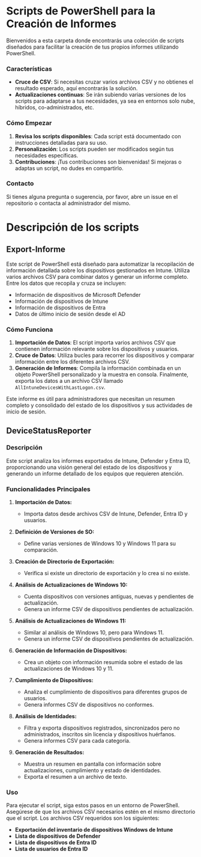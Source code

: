 # Scripts de PowerShell para la Creación de Informes

Bienvenidos a esta carpeta donde encontrarás una colección de scripts diseñados para facilitar la creación de tus propios informes utilizando PowerShell.

### Características

- **Cruce de CSV**: Si necesitas cruzar varios archivos CSV y no obtienes el resultado esperado, aquí encontrarás la solución.
- **Actualizaciones continuas**: Se irán subiendo varias versiones de los scripts para adaptarse a tus necesidades, ya sea en entornos solo nube, híbridos, co-administrados, etc.

### Cómo Empezar

1. **Revisa los scripts disponibles**: Cada script está documentado con instrucciones detalladas para su uso.
2. **Personalización**: Los scripts pueden ser modificados según tus necesidades específicas.
3. **Contribuciones**: ¡Tus contribuciones son bienvenidas! Si mejoras o adaptas un script, no dudes en compartirlo.

### Contacto

Si tienes alguna pregunta o sugerencia, por favor, abre un issue en el repositorio o contacta al administrador del mismo.


# Descripción de los scripts 

## Export-Informe

Este script de PowerShell está diseñado para automatizar la recopilación de información detallada sobre los dispositivos gestionados en Intune. Utiliza varios archivos CSV para combinar datos y generar un informe completo. Entre los datos que recopila y cruza se incluyen:

- Información de dispositivos de Microsoft Defender
- Información de dispositivos de Intune
- Información de dispositivos de Entra
- Datos de último inicio de sesión desde el AD

### Cómo Funciona

1. **Importación de Datos**: El script importa varios archivos CSV que contienen información relevante sobre los dispositivos y usuarios.
2. **Cruce de Datos**: Utiliza bucles para recorrer los dispositivos y comparar información entre los diferentes archivos CSV.
3. **Generación de Informes**: Compila la información combinada en un objeto PowerShell personalizado y la muestra en consola. Finalmente, exporta los datos a un archivo CSV llamado `AllIntuneDevicesWithLastLogon.csv`.

Este informe es útil para administradores que necesitan un resumen completo y consolidado del estado de los dispositivos y sus actividades de inicio de sesión.

## DeviceStatusReporter

### Descripción
Este script analiza los informes exportados de Intune, Defender y Entra ID, proporcionando una visión general del estado de los dispositivos y generando un informe detallado de los equipos que requieren atención.

### Funcionalidades Principales

1. **Importación de Datos:**
   - Importa datos desde archivos CSV de Intune, Defender, Entra ID y usuarios.

2. **Definición de Versiones de SO:**
   - Define varias versiones de Windows 10 y Windows 11 para su comparación.

3. **Creación de Directorio de Exportación:**
   - Verifica si existe un directorio de exportación y lo crea si no existe.

4. **Análisis de Actualizaciones de Windows 10:**
   - Cuenta dispositivos con versiones antiguas, nuevas y pendientes de actualización.
   - Genera un informe CSV de dispositivos pendientes de actualización.

5. **Análisis de Actualizaciones de Windows 11:**
   - Similar al análisis de Windows 10, pero para Windows 11.
   - Genera un informe CSV de dispositivos pendientes de actualización.

6. **Generación de Información de Dispositivos:**
   - Crea un objeto con información resumida sobre el estado de las actualizaciones de Windows 10 y 11.

7. **Cumplimiento de Dispositivos:**
   - Analiza el cumplimiento de dispositivos para diferentes grupos de usuarios.
   - Genera informes CSV de dispositivos no conformes.

8. **Análisis de Identidades:**
   - Filtra y exporta dispositivos registrados, sincronizados pero no administrados, inscritos sin licencia y dispositivos huérfanos.
   - Genera informes CSV para cada categoría.

9. **Generación de Resultados:**
   - Muestra un resumen en pantalla con información sobre actualizaciones, cumplimiento y estado de identidades.
   - Exporta el resumen a un archivo de texto.

### Uso
Para ejecutar el script, siga estos pasos en un entorno de PowerShell. Asegúrese de que los archivos CSV necesarios estén en el mismo directorio que el script. Los archivos CSV requeridos son los siguientes:

- **Exportación del inventario de dispositivos Windows de Intune**
- **Lista de dispositivos de Defender**
- **Lista de dispositivos de Entra ID**
- **Lista de usuarios de Entra ID**
